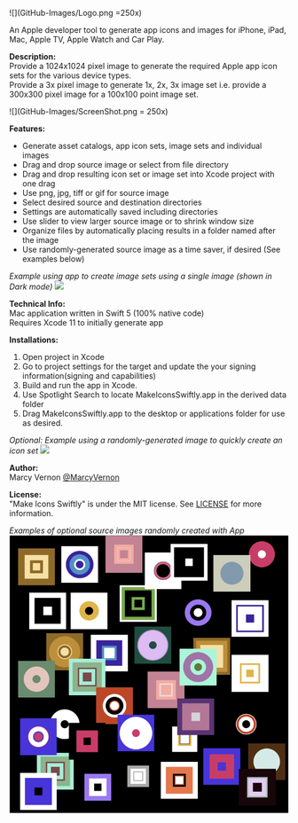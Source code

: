 ![](GitHub-Images/Logo.png =250x) 

An Apple developer tool to generate app icons and images for iPhone, iPad, Mac, Apple TV, Apple Watch and Car Play.

**Description:** \
Provide a 1024x1024 pixel image to generate the required Apple app icon sets for the various device types. \
Provide a 3x pixel image to generate 1x, 2x, 3x image set i.e. provide a 300x300 pixel image for a 100x100 point image set. 

![](GitHub-Images/ScreenShot.png = 250x) 

**Features:** 
- Generate asset catalogs, app icon sets, image sets and individual images
- Drag and drop source image or select from file directory
- Drag and drop resulting icon set or image set into Xcode project with one drag
- Use png, jpg, tiff or gif for source image
- Select desired source and destination directories
- Settings are automatically saved including directories
- Use slider to view larger source image or to shrink window size
- Organize files by automatically placing results in a folder named after the image
- Use randomly-generated source image as a time saver, if desired (See examples below)

*Example using app to create image sets using a single image (shown in Dark mode)*
![](GitHub-Images/MIS1.gif)

**Technical Info:** \
Mac application written in Swift 5 (100% native code) \
Requires Xcode 11 to initially generate app

**Installations:**
1. Open project in Xcode
2. Go to project settings for the target and update the your signing information(signing and capabilities)
3. Build and run the app in Xcode. 
4. Use Spotlight Search to locate MakeIconsSwiftly.app in the derived data folder
5. Drag MakeIconsSwiftly.app to the desktop or applications folder for use as desired. 

*Optional: Example using a randomly-generated image to quickly create an icon set*
![](GitHub-Images/MIS2.gif)

**Author:** \
Marcy Vernon [@MarcyVernon](https://twitter.com/MarcyVernon)

**License:** \
"Make Icons Swiftly" is under the MIT license. See [LICENSE](/LICENSE) for more information.

*Examples of optional source images randomly created with App*
![](GitHub-Images/EasterEgg.png)

